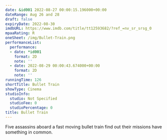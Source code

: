 ```yaml
---
date: &id001 2022-08-27 00:00:15.196000+00:00
dateRange: Aug 26 and 28
draft: false
expiryDate: 2022-08-30
imdbURL: https://www.imdb.com/title/tt12593682/?ref_=nv_sr_srsg_0
mpaaRating: R
oneSheet: /img/Bullet-Train.png
performanceList:
  performance:
  - date: *id001
    format: 2D
    note: ''
  - date: 2022-08-29 00:00:43.674000+00:00
    format: 2D
    note: ''
runningTime: 126
shortTitle: Bullet Train
showType: Cinema
studioInfo:
  studio: Not Specified
  studioFee: 0
  studioPercentage: 0
title: Bullet Train
---
```


Five assassins aboard a fast moving bullet train find out their missions have something in common.